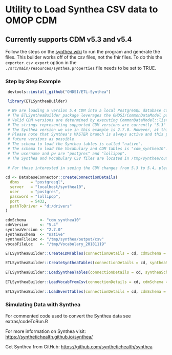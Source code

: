 # Utility to Load Synthea CSV data to OMOP CDM
## Currently supports CDM v5.3 and v5.4 

Follow the steps on the [synthea wiki](https://github.com/synthetichealth/synthea/wiki) to run the program and generate the files. This builder works off of the csv files, not the fhir files. To do this the `exporter.csv.export` option in the `./src/main/resources/synthea.properties` file needs to be set to TRUE.

### Step by Step Example

```r
 devtools::install_github("OHDSI/ETL-Synthea")

 library(ETLSyntheaBuilder)

 # We are loading a version 5.4 CDM into a local PostgreSQL database called "synthea10".
 # The ETLSyntheaBuilder package leverages the OHDSI/CommonDataModel package for CDM creation.
 # Valid CDM versions are determined by executing CommonDataModel::listSupportedVersions().
 # The strings representing supported CDM versions are currently "5.3" and "5.4". 
 # The Synthea version we use in this example is 2.7.0. However, at this time we also support 3.0.0.
 # Please note that Synthea's MASTER branch is always active and this package will be updated to support
 # future versions as possible.
 # The schema to load the Synthea tables is called "native".
 # The schema to load the Vocabulary and CDM tables is "cdm_synthea10".  
 # The username and pw are "postgres" and "lollipop".
 # The Synthea and Vocabulary CSV files are located in /tmp/synthea/output/csv and /tmp/Vocabulary_20181119, respectively.
 
 # For those interested in seeing the CDM changes from 5.3 to 5.4, please see: http://ohdsi.github.io/CommonDataModel/cdm54Changes.html
 
cd <- DatabaseConnector::createConnectionDetails(
  dbms     = "postgresql", 
  server   = "localhost/synthea10", 
  user     = "postgres", 
  password = "lollipop", 
  port     = 5432, 
  pathToDriver = "d:/drivers"  
)

cdmSchema      <- "cdm_synthea10"
cdmVersion     <- "5.4"
syntheaVersion <- "2.7.0"
syntheaSchema  <- "native"
syntheaFileLoc <- "/tmp/synthea/output/csv"
vocabFileLoc   <- "/tmp/Vocabulary_20181119"

ETLSyntheaBuilder::CreateCDMTables(connectionDetails = cd, cdmSchema = cdmSchema, cdmVersion = cdmVersion)
                                     
ETLSyntheaBuilder::CreateSyntheaTables(connectionDetails = cd, syntheaSchema = syntheaSchema, syntheaVersion = syntheaVersion)
                                       
ETLSyntheaBuilder::LoadSyntheaTables(connectionDetails = cd, syntheaSchema = syntheaSchema, syntheaFileLoc = syntheaFileLoc)
                                     
ETLSyntheaBuilder::LoadVocabFromCsv(connectionDetails = cd, cdmSchema = cdmSchema, vocabFileLoc = vocabFileLoc)
                                    
ETLSyntheaBuilder::LoadEventTables(connectionDetails = cd, cdmSchema = cdmSchema, syntheaSchema = syntheaSchema, cdmVersion = cdmVersion, syntheaVersion = syntheaVersion)

```

### Simulating Data with Synthea
For commented code used to convert the Synthea data see extras/codeToRun.R

For more information on Synthea visit:
https://synthetichealth.github.io/synthea/

Get Synthea from GitHub:
https://github.com/synthetichealth/synthea
